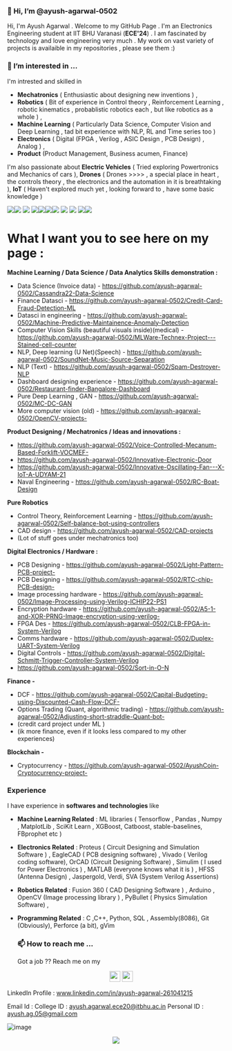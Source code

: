### 👋 Hi, I’m @ayush-agarwal-0502

Hi, I'm Ayush Agarwal . Welcome to my GitHub Page . I'm an Electronics Engineering student at IIT BHU Varanasi (__ECE'24__) .
I am fascinated by technology and love engineering very much . My work on vast variety of projects is availaible in my repositories , please see them :)
<!-- <p align=center><a href="https://github.com/ayush-agarwal-0502?tab=repositories"><img src="https://badges.pufler.dev/repos/ayush-agarwal-0502?style=flat-square&color=black&logo=github"></a></p> -->
  <!--
<p align=center>
  <a href="https://github.com/ayush-agarwal-0502">
    <img src="https://badges.pufler.dev/visits/ayush-agarwal-0502/ayush-agarwal-0502?style=flat-square&color=black&logo=github">
  </a>
  <a href="https://github.com/ayush-agarwal-0502?tab=repositories">
    <img src="https://badges.pufler.dev/repos/ayush-agarwal-0502?style=flat-square&color=black&logo=github">
  </a>
</p>
-->

### 👀 I’m interested in ...

I'm intrested and skilled in  

* **Mechatronics** ( Enthusiastic about designing new inventions ) , 
* **Robotics** ( Bit of experience in Control theory , Reinforcement Learning , robotic kinematics , probablistic robotics each , but like robotics as a whole ) ,
* **Machine Learning** ( Particularly Data Science, Computer Vision and Deep Learning , tad bit experience with NLP, RL and Time series too ) 
* **Electronics** ( Digital (FPGA , Verilog , ASIC Design , PCB Design) , Analog ) ,
* **Product** (Product Management, Business acumen, Finance)

I'm also passionate about **Electric Vehicles** ( Tried exploring Powertronics and Mechanics of cars ), **Drones** ( Drones >>>> , a special place in heart , the controls theory , the electronics and the automation in it is breathtaking ), **IoT** ( Haven't explored much yet , looking forward to , have some basic knowledge ) 

<img src="https://img.shields.io/badge/Robotics-brown"><img src="https://img.shields.io/badge/Machine Learning-green"> <img src="https://img.shields.io/badge/Deep Learning-red"> <img src="https://img.shields.io/badge/Computer Vision-magenta"><img src="https://img.shields.io/badge/Digital Electronics-yellow"><img src="https://img.shields.io/badge/Analog Electronics-orange"><img src="https://img.shields.io/badge/Mechatronics-blue"> <img src="https://img.shields.io/badge/Data Science-brightgreen"> <img src="https://img.shields.io/badge/Internet of Things-red"> <img src="https://img.shields.io/badge/Drones-yellow"><img src="https://img.shields.io/badge/Data Structures and Algorithms-green"> 


# What I want you to see here on my page :

__Machine Learning / Data Science / Data Analytics Skills demonstration :__

* Data Science (Invoice data) - https://github.com/ayush-agarwal-0502/Cassandra22-Data-Science
* Finance Datasci - https://github.com/ayush-agarwal-0502/Credit-Card-Fraud-Detection-ML
* Datasci in engineering - https://github.com/ayush-agarwal-0502/Machine-Predictive-Maintainence-Anomaly-Detection
* Computer Vision Skills (beautiful visuals inside)(medical) - https://github.com/ayush-agarwal-0502/MLWare-Technex-Project---Stained-cell-counter
* NLP, Deep learning (U Net)(Speech) - https://github.com/ayush-agarwal-0502/SoundNet-Music-Source-Separation
* NLP (Text) - https://github.com/ayush-agarwal-0502/Spam-Destroyer-NLP
* Dashboard designing experience - https://github.com/ayush-agarwal-0502/Restaurant-finder-Bangalore-Dashboard
* Pure Deep Learning , GAN - https://github.com/ayush-agarwal-0502/MC-DC-GAN
* More computer vision (old) - https://github.com/ayush-agarwal-0502/OpenCV-projects- 


__Product Designing / Mechatronics / Ideas and innovations :__
* https://github.com/ayush-agarwal-0502/Voice-Controlled-Mecanum-Based-Forklift-VOCMEF-
* https://github.com/ayush-agarwal-0502/Innovative-Electronic-Door
* https://github.com/ayush-agarwal-0502/Innovative-Oscillating-Fan---X-IoT-A-UDYAM-21
* Naval Engineering - https://github.com/ayush-agarwal-0502/RC-Boat-Design

__Pure Robotics__ 
* Control Theory, Reinforcement Learning - https://github.com/ayush-agarwal-0502/Self-balance-bot-using-controllers
* CAD design - https://github.com/ayush-agarwal-0502/CAD-projects
* (Lot of stuff goes under mechatronics too) 

__Digital Electronics / Hardware :__
* PCB Designing - https://github.com/ayush-agarwal-0502/Light-Pattern-PCB-project-
* PCB Designing - https://github.com/ayush-agarwal-0502/RTC-chip-PCB-design-
* Image processing hardware - https://github.com/ayush-agarwal-0502/Image-Processing-using-Verilog-ICHIP22-PS1
* Encryption hardware - https://github.com/ayush-agarwal-0502/A5-1-and-XOR-PRNG-Image-encryption-using-verilog-
* FPGA Des - https://github.com/ayush-agarwal-0502/CLB-FPGA-in-System-Verilog
* Comms hardware - https://github.com/ayush-agarwal-0502/Duplex-UART-System-Verilog
* Digital Controls - https://github.com/ayush-agarwal-0502/Digital-Schmitt-Trigger-Controller-System-Verilog
* https://github.com/ayush-agarwal-0502/Sort-in-O-N

__Finance -__ 
* DCF - https://github.com/ayush-agarwal-0502/Capital-Budgeting-using-Discounted-Cash-Flow-DCF-
* Options Trading (Quant, algorithmic trading) - https://github.com/ayush-agarwal-0502/Adjusting-short-straddle-Quant-bot-
* (credit card project under ML )
* (ik more finance, even if it looks less compared to my other experiences) 

__Blockchain -__ 
* Cryptocurrency - https://github.com/ayush-agarwal-0502/AyushCoin-Cryptocurrency-project-

### Experience 

I have experience in <b> softwares and technologies </b>  like 
* **Machine Learning Related** : ML libraries ( Tensorflow , Pandas , Numpy , MatplotLib , SciKit Learn , XGBoost, Catboost, stable-baselines, FBprophet etc ) 
* **Electronics Related** : Proteus ( Circuit Designing and Simulation Software ) , EagleCAD ( PCB designing software) , Vivado ( Verilog coding software), OrCAD (Circuit Designing Software) , Simulim ( I used for Power Electronics ) , MATLAB (everyone knows what it is ) , HFSS (Antenna Design) , Jaspergold, Verdi, SVA (System Verilog Assertions)
* **Robotics Related** : Fusion 360 ( CAD Designing Software ) , Arduino , OpenCV (Image processing library ) , PyBullet ( Physics Simulation Software) ,
* **Programming Related** : C ,C++, Python, SQL , Assembly(8086), Git (Obviously), Perforce (a bit), gVim 

  ### 📫 How to reach me ...

  Got a job ?? 
  Reach me on my 
  
  <p align="center">
  <a href="www.linkedin.com/in/ayush-agarwal-261041215"><img src="https://img.shields.io/badge/linkedin-%230077B5.svg?&style=for-the-badge&logo=linkedin&logoColor=white" height=25></a> 
  <a href="ayush.agarwal.ece20@itbhu.ac.in"><img src="https://img.shields.io/badge/gmail-%23E4405F.svg?&style=for-the-badge&logo=gmail&logoColor=white" height=25></a> 
</p>
  
  LinkedIn Profile : www.linkedin.com/in/ayush-agarwal-261041215
  
  Email Id : College ID : ayush.agarwal.ece20@itbhu.ac.in
  Personal ID : ayush.ag.05@gmail.com

<!-- ![image](https://user-images.githubusercontent.com/86561124/163673109-56b9b8e1-deb9-4b9b-b32e-a839552e5613.png) -->
<!-- ![image](https://user-images.githubusercontent.com/86561124/163673111-4990f625-1b3e-474d-afe8-5ea0fa652ff7.png) -->
<!-- ![image](https://user-images.githubusercontent.com/86561124/172537250-c9ad39d6-bf6d-4614-b70f-12788ba69f50.png) -->
![image](https://user-images.githubusercontent.com/86561124/233766106-688b533d-8da4-414f-9413-02a0d1284b74.png)




<p align=center>  
  <img align=center src="https://github-readme-stats.vercel.app/api?username=ayush-agarwal-0502&show_icons=true&theme=radical">
</p>

  

<!---    - 🌱 I’m currently learning ...
- 💞️ I’m looking to collaborate on ...     --->


<!---
ayush-agarwal-0502/ayush-agarwal-0502 is a ✨ special ✨ repository because its `README.md` (this file) appears on your GitHub profile.
You can click the Preview link to take a look at your changes.
--->
